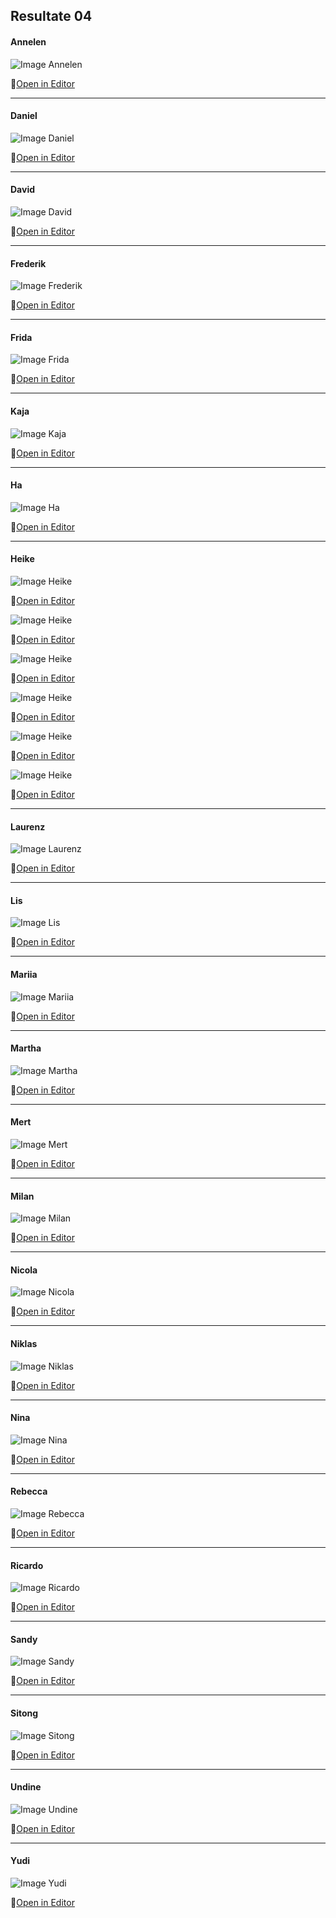 ## Resultate 04

#### Annelen

![Image Annelen](media/Moiré-Muster_Annelen.jpg)

🔗[Open in Editor](https://editor.p5js.org/Annelen/sketches/2TMJR4UnG)

---

#### Daniel

![Image Daniel](media/daniel_uebung4.png)

🔗[Open in Editor](https://editor.p5js.org/drmarzipan/sketches/_iMV17lwu)

---

#### David

![Image David](media/david_moiree.png)

🔗[Open in Editor](https://editor.p5js.org/schnavy/sketches/kXcHbs6Rx)

---

#### Frederik

![Image Frederik](media/media_frederik_V2.jpg)

🔗[Open in Editor](https://editor.p5js.org/gribelgrubel/sketches/vnpLLMPiQ)

---

#### Frida

![Image Frida](media/frida_04.png)

🔗[Open in Editor](https://editor.p5js.org/kahlofrida/sketches/klF0NCqHs)

---

#### Kaja

![Image Kaja](media/Kaja04.png)

🔗[Open in Editor](https://editor.p5js.org/kajanikolaus/sketches/eGkrwxJPF)

---

#### Ha

![Image Ha](media/Missing.png)

🔗[Open in Editor]()

---

#### Heike

![Image Heike](media/04_heik_10.png)

🔗[Open in Editor](https://editor.p5js.org/heikegrebin/sketches/RSI59sfSA)

![Image Heike](media/04_heik_09.png)

🔗[Open in Editor](https://editor.p5js.org/heikegrebin/sketches/jWVf0qsuR)

![Image Heike](media/04_heik_06.png)

🔗[Open in Editor](https://editor.p5js.org/heikegrebin/sketches/SAD5oic63)

![Image Heike](media/04_heik_03.png)

🔗[Open in Editor](https://editor.p5js.org/heikegrebin/sketches/yPyDQ1DQo)

![Image Heike](media/04_heik_02.png)

🔗[Open in Editor](https://editor.p5js.org/heikegrebin/sketches/9xD3usQfk)

![Image Heike](media/04_heik_01.png)

🔗[Open in Editor](https://editor.p5js.org/heikegrebin/sketches/7amWieDYO)

---

#### Laurenz

![Image Laurenz](media/Missing.png)

🔗[Open in Editor]()

---

#### Lis

![Image Lis](media/Missing.png)

🔗[Open in Editor](https://editor.p5js.org/lisnagel/present/19d_3G4P9)

---

#### Mariia

![Image Mariia](media/Missing.png)

🔗[Open in Editor]()

---

#### Martha

![Image Martha](media/Missing.png)

🔗[Open in Editor]()

---

#### Mert

![Image Mert](media/mert_uebung03.png)

🔗[Open in Editor](https://editor.p5js.org/mertekinci/sketches/V1u0k21Pw)

---

#### Milan

![Image Milan](media/Missing.png)

🔗[Open in Editor]()

---

#### Nicola

![Image Nicola](media/Missing.png)

🔗[Open in Editor]()

---

#### Niklas

![Image Niklas](media/Missing.png)

🔗[Open in Editor]()

---

#### Nina

![Image Nina](media/Nina_Moire.png)

🔗[Open in Editor](https://editor.p5js.org/NinaBue/sketches/EBrlAwiMI)

---

#### Rebecca

![Image Rebecca](media/rebecca_moire.png)

🔗[Open in Editor](https://editor.p5js.org/rebeccuxs/sketches/WGPuEizOf)

---

#### Ricardo

![Image Ricardo](media/Ricardo_Moire.png)

🔗[Open in Editor](https://editor.p5js.org/RicardoBachmann/sketches/TP7udb4fw)

---

#### Sandy

![Image Sandy](media/Sandy_Moire.png)

🔗[Open in Editor](https://editor.p5js.org/cmcandy/sketches/Wgc2g8AP9)

---

#### Sitong

![Image Sitong](media/Missing.png)

🔗[Open in Editor]()

---

#### Undine

![Image Undine](media/Missing.png)

🔗[Open in Editor]()

---

#### Yudi

![Image Yudi](media/Yudi_Uebung4.png)

🔗[Open in Editor](https://editor.p5js.org/cherryghostt/sketches/_Sx5Xjwrn)
